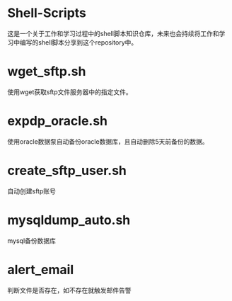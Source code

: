# Shell-Scripts
这是一个关于工作和学习过程中的shell脚本知识仓库，未来也会持续将工作和学习中编写的shell脚本分享到这个repository中。

# wget_sftp.sh
使用wget获取sftp文件服务器中的指定文件。

# expdp_oracle.sh
使用oracle数据泵自动备份oracle数据库，且自动删除5天前备份的数据。

# create_sftp_user.sh
自动创建sftp账号

# mysqldump_auto.sh
mysql备份数据库

# alert_email
判断文件是否存在，如不存在就触发邮件告警